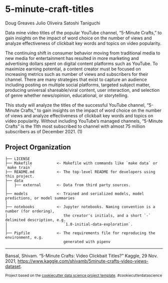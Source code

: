 5-minute-craft-titles
==============================

Doug Greaves
Julio Oliveira 
Satoshi Taniguchi 

Data mine video titles of the popular YouTube channel, “5-Minute Crafts,” to gain insights on the impact of word choice on the number of views and analyze effectiveness of clickbait key words and topics on video popularity.

The continuing shift in consumer behavior moving from traditional media to new media for entertainment has resulted in more marketing and advertising dollars spent on digital content platforms such as YouTube. To maximize earning potential, a content creator must be focused on increasing metrics such as number of views and subscribers for their channel. There are many strategies that exist to capture an audience including posting on multiple social platforms, targeted subject matter, producing universal shareable/viral content, user interaction, and selection of genre whether news/opinion, educational, or storytelling.  

This study will analyze the titles of the successful YouTube channel, “5-Minute Crafts,” to gain insights on the impact of word choice on the number of views and analyze effectiveness of clickbait key words and topics on video popularity. Without including YouTube’s managed channels, “5-Minute Crafts” is the 11th most subscribed to channel with almost 75 million subscribers as of December 2021. (1) 

Project Organization
------------

    ├── LICENSE
    ├── Makefile           <- Makefile with commands like `make data` or `make train`
    ├── README.md          <- The top-level README for developers using this project.
    ├── data
    │   ├── external       <- Data from third party sources.
    │
    ├── models             <- Trained and serialized models, model predictions, or model summaries
    │
    ├── notebooks          <- Jupyter notebooks. Naming convention is a number (for ordering),
    │                         the creator's initials, and a short `-` delimited description, e.g.
    │                         `1.0-initial-data-exploration`.
    │
    ├── Pipfile            <- The requirements file for reproducing the environment, e.g.
                              generated with pipenv
     
     


--------
Bansal, Shivam. “5-Minute Crafts: Video Clickbait Titles?” Kaggle, 29 Nov. 2021, https://www.kaggle.com/shivamb/5minute-crafts-video-views-dataset. 

<p><small>Project based on the <a target="_blank" href="https://drivendata.github.io/cookiecutter-data-science/">cookiecutter data science project template</a>. #cookiecutterdatascience</small></p>
